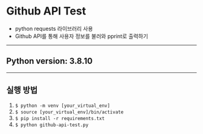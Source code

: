 # Github API Test
+ python requests 라이브러리 사용 
+ Github API를 통해 사용자 정보를 불러와 pprint로 출력하기
---
## Python version: 3.8.10
---
## 실행 방법
1. `$ python -m venv [your_virtual_env]`
2. `$ source [your_virtual_env]/bin/activate`
3. `$ pip install -r requirements.txt`
4. `$ python github-api-test.py`
